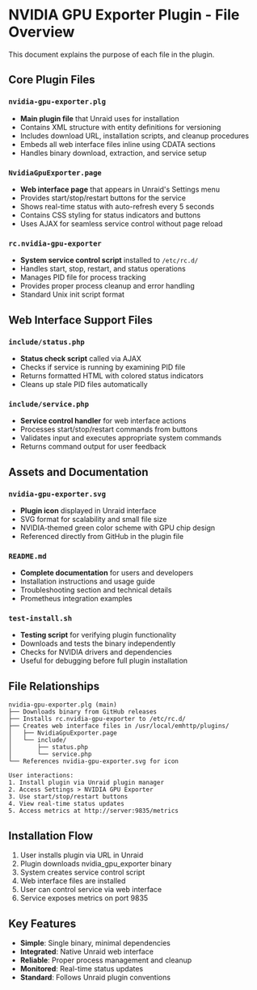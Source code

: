 # NVIDIA GPU Exporter Plugin - File Overview

This document explains the purpose of each file in the plugin.

## Core Plugin Files

### `nvidia-gpu-exporter.plg`

- **Main plugin file** that Unraid uses for installation
- Contains XML structure with entity definitions for versioning
- Includes download URL, installation scripts, and cleanup procedures
- Embeds all web interface files inline using CDATA sections
- Handles binary download, extraction, and service setup

### `NvidiaGpuExporter.page`

- **Web interface page** that appears in Unraid's Settings menu
- Provides start/stop/restart buttons for the service
- Shows real-time status with auto-refresh every 5 seconds
- Contains CSS styling for status indicators and buttons
- Uses AJAX for seamless service control without page reload

### `rc.nvidia-gpu-exporter`

- **System service control script** installed to `/etc/rc.d/`
- Handles start, stop, restart, and status operations
- Manages PID file for process tracking
- Provides proper process cleanup and error handling
- Standard Unix init script format

## Web Interface Support Files

### `include/status.php`

- **Status check script** called via AJAX
- Checks if service is running by examining PID file
- Returns formatted HTML with colored status indicators
- Cleans up stale PID files automatically

### `include/service.php`

- **Service control handler** for web interface actions
- Processes start/stop/restart commands from buttons
- Validates input and executes appropriate system commands
- Returns command output for user feedback

## Assets and Documentation

### `nvidia-gpu-exporter.svg`

- **Plugin icon** displayed in Unraid interface
- SVG format for scalability and small file size
- NVIDIA-themed green color scheme with GPU chip design
- Referenced directly from GitHub in the plugin file

### `README.md`

- **Complete documentation** for users and developers
- Installation instructions and usage guide
- Troubleshooting section and technical details
- Prometheus integration examples

### `test-install.sh`

- **Testing script** for verifying plugin functionality
- Downloads and tests the binary independently
- Checks for NVIDIA drivers and dependencies
- Useful for debugging before full plugin installation

## File Relationships

```
nvidia-gpu-exporter.plg (main)
├── Downloads binary from GitHub releases
├── Installs rc.nvidia-gpu-exporter to /etc/rc.d/
├── Creates web interface files in /usr/local/emhttp/plugins/
│   ├── NvidiaGpuExporter.page
│   └── include/
│       ├── status.php
│       └── service.php
└── References nvidia-gpu-exporter.svg for icon

User interactions:
1. Install plugin via Unraid plugin manager
2. Access Settings > NVIDIA GPU Exporter
3. Use start/stop/restart buttons
4. View real-time status updates
5. Access metrics at http://server:9835/metrics
```

## Installation Flow

1. User installs plugin via URL in Unraid
2. Plugin downloads nvidia_gpu_exporter binary
3. System creates service control script
4. Web interface files are installed
5. User can control service via web interface
6. Service exposes metrics on port 9835

## Key Features

- **Simple**: Single binary, minimal dependencies
- **Integrated**: Native Unraid web interface
- **Reliable**: Proper process management and cleanup
- **Monitored**: Real-time status updates
- **Standard**: Follows Unraid plugin conventions
